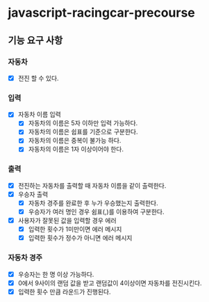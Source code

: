 # javascript-racingcar-precourse

## 기능 요구 사항

### 자동차

- [x] 전진 할 수 있다.

### 입력

- [x] 자동차 이름 입력
  - [x] 자동차의 이름은 5자 이하만 입력 가능하다.
  - [x] 자동차의 이름은 쉽표를 기준으로 구분한다.
  - [x] 자동차의 이름은 중복이 불가능 하다.
  - [x] 자동차의 이름은 1자 이상이어야 한다.

### 출력

- [x] 전진하는 자동차를 출력할 때 자동차 이름을 같이 출력한다.
- [x] 우승자 출력
  - [x] 자동차 경주를 완료한 후 누가 우승했는지 출력한다.
  - [x] 우승자가 여러 명인 경우 쉼표(,)를 이용하여 구분한다.
- [x] 사용자가 잘못된 값을 입력할 경우 에러
  - [x] 입력한 횟수가 1미만이면 에러 메시지
  - [x] 입력한 횟수가 정수가 아니면 에러 메시지

### 자동차 경주

- [x] 우승자는 한 명 이상 가능하다.
- [x] 0에서 9사이의 랜덤 값을 받고 랜덤값이 4이상이면 자동차를 전진시킨다.
- [x] 입력한 횟수 만큼 라운드가 진행된다.
